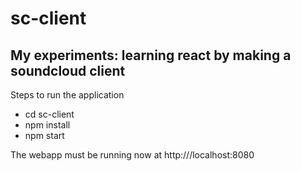 # sc-client
## My experiments: learning react by making a soundcloud client

Steps to run the application
- cd sc-client
- npm install
- npm start

The webapp must be running now at http:///localhost:8080
